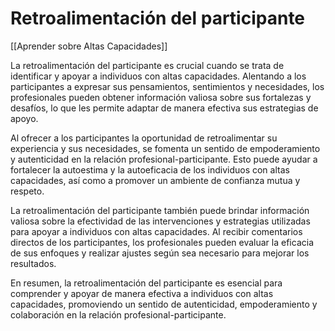 # Retroalimentación del participante

[[Aprender sobre Altas Capacidades]]

La retroalimentación del participante es crucial cuando se trata de identificar y apoyar a individuos con altas capacidades. Alentando a los participantes a expresar sus pensamientos, sentimientos y necesidades, los profesionales pueden obtener información valiosa sobre sus fortalezas y desafíos, lo que les permite adaptar de manera efectiva sus estrategias de apoyo.

Al ofrecer a los participantes la oportunidad de retroalimentar su experiencia y sus necesidades, se fomenta un sentido de empoderamiento y autenticidad en la relación profesional-participante. Esto puede ayudar a fortalecer la autoestima y la autoeficacia de los individuos con altas capacidades, así como a promover un ambiente de confianza mutua y respeto.

La retroalimentación del participante también puede brindar información valiosa sobre la efectividad de las intervenciones y estrategias utilizadas para apoyar a individuos con altas capacidades. Al recibir comentarios directos de los participantes, los profesionales pueden evaluar la eficacia de sus enfoques y realizar ajustes según sea necesario para mejorar los resultados.

En resumen, la retroalimentación del participante es esencial para comprender y apoyar de manera efectiva a individuos con altas capacidades, promoviendo un sentido de autenticidad, empoderamiento y colaboración en la relación profesional-participante.
